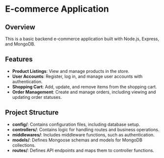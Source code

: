 # E-commerce Application

## Overview

This is a basic backend e-commerce application built with Node.js, Express, and MongoDB.

## Features

- **Product Listings**: View and manage products in the store.
- **User Accounts**: Register, log in, and manage user accounts with authentication.
- **Shopping Cart**: Add, update, and remove items from the shopping cart.
- **Order Management**: Create and manage orders, including viewing and updating order statuses.

## Project Structure

- **config/**: Contains configuration files, including database setup.
- **controllers/**: Contains logic for handling routes and business operations.
- **middlewares/**: Includes middleware functions, such as authentication.
- **models/**: Defines Mongoose schemas and models for MongoDB collections.
- **routes/**: Defines API endpoints and maps them to controller functions.
